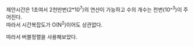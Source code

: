 제안시간은 1초여서 2천만번(2*10<sup>7</sup>)의 연산이 가능하고 수의 개수는 천번(10^<sup>3</sup>)이 주어진다.  
따라서 시간복잡도가 O(N<sup>2</sup>)이어도 상관없다.

따라서 버블정렬을 사용해보았다.